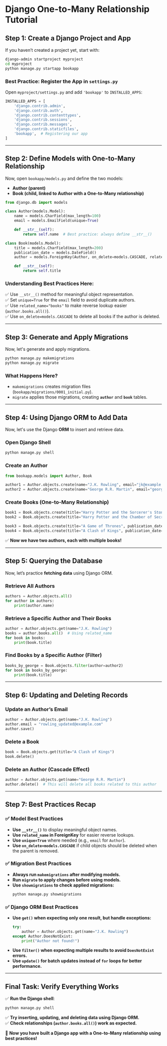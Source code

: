 # **Django One-to-Many Relationship Tutorial**

## **Step 1: Create a Django Project and App**
If you haven’t created a project yet, start with:

```sh
django-admin startproject myproject
cd myproject
python manage.py startapp bookapp
```

### **Best Practice: Register the App in `settings.py`**
Open `myproject/settings.py` and add `'bookapp'` to `INSTALLED_APPS`:

```python
INSTALLED_APPS = [
    'django.contrib.admin',
    'django.contrib.auth',
    'django.contrib.contenttypes',
    'django.contrib.sessions',
    'django.contrib.messages',
    'django.contrib.staticfiles',
    'bookapp',  # Registering our app
]
```

---

## **Step 2: Define Models with One-to-Many Relationship**
Now, open `bookapp/models.py` and define the two models:

- **Author (parent)**
- **Book (child, linked to Author with a One-to-Many relationship)**

```python
from django.db import models

class Author(models.Model):
    name = models.CharField(max_length=100)
    email = models.EmailField(unique=True)

    def __str__(self):
        return self.name  # Best practice: always define __str__()

class Book(models.Model):
    title = models.CharField(max_length=200)
    publication_date = models.DateField()
    author = models.ForeignKey(Author, on_delete=models.CASCADE, related_name="books")

    def __str__(self):
        return self.title
```

### **Understanding Best Practices Here:**
✅ Use `__str__()` method for meaningful object representation.  
✅ Set `unique=True` for the `email` field to avoid duplicate authors.  
✅ Use `related_name="books"` to make reverse lookup easier (`author.books.all()`).  
✅ Use `on_delete=models.CASCADE` to delete all books if the author is deleted.  

---

## **Step 3: Generate and Apply Migrations**
Now, let's generate and apply migrations.

```sh
python manage.py makemigrations
python manage.py migrate
```

### **What Happens Here?**
- `makemigrations` creates migration files (`bookapp/migrations/0001_initial.py`).
- `migrate` applies those migrations, creating **`author`** and **`book`** tables.

---

## **Step 4: Using Django ORM to Add Data**
Now, let's use the Django **ORM** to insert and retrieve data.

### **Open Django Shell**
```sh
python manage.py shell
```

### **Create an Author**
```python
from bookapp.models import Author, Book

author1 = Author.objects.create(name="J.K. Rowling", email="jk@example.com")
author2 = Author.objects.create(name="George R.R. Martin", email="george@example.com")
```

### **Create Books (One-to-Many Relationship)**
```python
book1 = Book.objects.create(title="Harry Potter and the Sorcerer's Stone", publication_date="1997-06-26", author=author1)
book2 = Book.objects.create(title="Harry Potter and the Chamber of Secrets", publication_date="1998-07-02", author=author1)

book3 = Book.objects.create(title="A Game of Thrones", publication_date="1996-08-06", author=author2)
book4 = Book.objects.create(title="A Clash of Kings", publication_date="1998-11-16", author=author2)
```
✅ **Now we have two authors, each with multiple books!**

---

## **Step 5: Querying the Database**
Now, let’s practice **fetching data** using Django ORM.

### **Retrieve All Authors**
```python
authors = Author.objects.all()
for author in authors:
    print(author.name)
```

### **Retrieve a Specific Author and Their Books**
```python
author = Author.objects.get(name="J.K. Rowling")
books = author.books.all()  # Using related_name
for book in books:
    print(book.title)
```

### **Find Books by a Specific Author (Filter)**
```python
books_by_george = Book.objects.filter(author=author2)
for book in books_by_george:
    print(book.title)
```

---

## **Step 6: Updating and Deleting Records**

### **Update an Author’s Email**
```python
author = Author.objects.get(name="J.K. Rowling")
author.email = "rowling_updated@example.com"
author.save()
```

### **Delete a Book**
```python
book = Book.objects.get(title="A Clash of Kings")
book.delete()
```

### **Delete an Author (Cascade Effect)**
```python
author = Author.objects.get(name="George R.R. Martin")
author.delete()  # This will delete all books related to this author
```

---

## **Step 7: Best Practices Recap**

### ✅ **Model Best Practices**
- **Use `__str__()`** to display meaningful object names.
- **Use `related_name` in ForeignKey** for easier reverse lookups.
- **Use `unique=True`** where needed (e.g., `email` for `Author`).
- **Use `on_delete=models.CASCADE`** if child objects should be deleted when the parent is removed.

### ✅ **Migration Best Practices**
- **Always run `makemigrations` after modifying models.**
- **Run `migrate` to apply changes before using models.**
- **Use `showmigrations` to check applied migrations:**
  ```sh
  python manage.py showmigrations
  ```

### ✅ **Django ORM Best Practices**
- **Use `get()` when expecting only one result, but handle exceptions:**
  ```python
  try:
      author = Author.objects.get(name="J.K. Rowling")
  except Author.DoesNotExist:
      print("Author not found!")
  ```
- **Use `filter()` when expecting multiple results to avoid `DoesNotExist` errors.**
- **Use `update()` for batch updates instead of `for` loops for better performance.**

---

## **Final Task: Verify Everything Works**
✅ **Run the Django shell**:
```sh
python manage.py shell
```
✅ **Try inserting, updating, and deleting data using Django ORM.**  
✅ **Check relationships (`author.books.all()`) work as expected.**  

🚀 **Now you have built a Django app with a One-to-Many relationship using best practices!**
